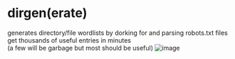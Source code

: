# dirgen(erate)
generates directory/file wordlists by dorking for and parsing robots.txt files  
get thousands of useful entries in minutes  
(a few will be garbage but most should be useful)
![image](https://user-images.githubusercontent.com/107813117/194118044-5eeb3214-0f9d-4294-870e-b1777fa5ea59.png)
